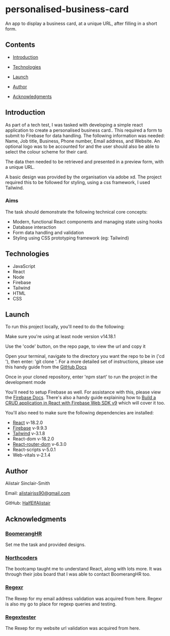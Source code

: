 # personalised-business-card

An app to display a business card, at a unique URL, after filling in a short form.

## Contents

- [Introduction](#Introduction)

- [Technologies](#Technologies)

- [Launch](#Launch)

- [Author](#Author)

- [Acknowledgments](#Acknowledgments)

## Introduction

As part of a tech test, I was tasked with developing a simple react application to create a personalised business card.. This required a form to submit to Firebase for data handling. The following information was needed: Name, Job title, Business, Phone number, Email address, and Website. An optional logo was to be accounted for and the user should also be able to select the colour scheme for their card.

The data then needed to be retrieved and presented in a preview form, with a unique URL.

A basic design was provided by the organisation via adobe xd. The project required this to be followed for styling, using a css framework, I used Tailwind.

### Aims

The task should demonstrate the following technical core concepts:

- Modern, functional React components and managing state using hooks
- Database interaction
- Form data handling and validation
- Styling using CSS prototyping framework (eg: Tailwind)

## Technologies

- JavaScript
- React
- Node
- Firebase
- Tailwind
- HTML
- CSS

## Launch

To run this project locally, you'll need to do the following:

Make sure you're using at least node version v14.18.1

Use the 'code' button, on the repo page, to view the url and copy it

Open your terminal, navigate to the directory you want the repo to be in ('cd <chosen-directory>'), then enter: 'git clone <repo-url>'. For a more detailed set of instructions, please use this handy guide from the [GitHub Docs](https://docs.github.com/en/repositories/creating-and-managing-repositories/cloning-a-repository)

Once in your cloned repository, enter 'npm start' to run the project in the development mode

You'll need to setup Firebase as well. For assistance with this, please view the [Firebase Docs](https://firebase.google.com/docs). There's also a handy guide explaining how to [Build a CRUD application in React with Firebase Web SDK v9](https://blog.logrocket.com/build-crud-application-react-firebase-web-sdk-v9/) which will cover it too.

You'll also need to make sure the following dependencies are installed:

- [React](https://reactjs.org/) v-18.2.0
- [Firebase](https://firebase.google.com/) v-9.9.3
- [Tailwind](https://tailwindcss.com/) v-3.1.8
- React-dom v-18.2.0
- [React-router-dom](https://reactrouter.com/en/main) v-6.3.0
- React-scripts v-5.0.1
- Web-vitals v-2.1.4

## Author

Alistair Sinclair-Smith

Email: [alistairjss90@gmail.com](alistairjss90@gmail.com)

GitHub: [HalfElfAlistair](https://github.com/HalfElfAlistair)

## Acknowledgments

### [BoomerangHR](https://boomerang-hr.com/)

Set me the task and provided designs.

### [Northcoders](https://northcoders.com/)

The bootcamp taught me to understand React, along with lots more. It was through their jobs board that I was able to contact BoomerangHR too.

### [Regexr](https://regexr.com/3e48o)

The Rexep for my email address validation was acquired from here. Regexr is also my go to place for regexp queries and testing.

### [Regextester](https://www.regextester.com/94502)

The Rexep for my website url validation was acquired from here.
